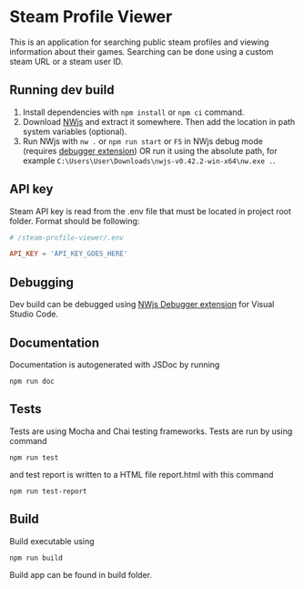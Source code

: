 # Steam Profile Viewer

This is an application for searching public steam profiles and viewing information about their games. Searching can be done using a custom steam URL or a steam user ID.

## Running dev build

1. Install dependencies with `npm install` or `npm ci` command.
2. Download [NWjs](https://nwjs.io/) and extract it somewhere. Then add the location in path system variables (optional).
3. Run NWjs with `nw .` or `npm run start` or `F5` in NWjs debug mode (requires [debugger extension](#debugging)) OR run it using the absolute path, for example `C:\Users\User\Downloads\nwjs-v0.42.2-win-x64\nw.exe .`.

## API key

Steam API key is read from the .env file that must be located in project root folder. Format should be following:

```conf
# /steam-profile-viewer/.env

API_KEY = 'API_KEY_GOES_HERE'
```

## Debugging

Dev build can be debugged using [NWjs Debugger extension](https://marketplace.visualstudio.com/items?itemName=ruakr.vsc-nwjs) for Visual Studio Code.

## Documentation

Documentation is autogenerated with JSDoc by running

```npm
npm run doc
```

## Tests

Tests are using Mocha and Chai testing frameworks. Tests are run by using command

```npm
npm run test
```

and test report is written to a HTML file report.html with this command

```npm
npm run test-report
```

## Build

Build executable using

```npm
npm run build
```

Build app can be found in build folder.
